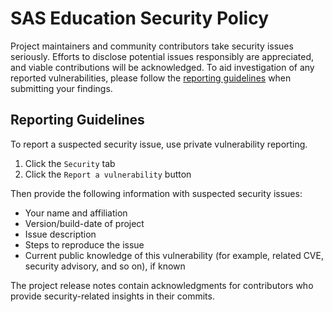 # SAS Education Security Policy
Project maintainers and community contributors take security issues seriously.
Efforts to disclose potential issues responsibly are appreciated, and viable contributions will be acknowledged. 
To aid investigation of any reported vulnerabilities, please follow the [reporting guidelines](#reporting-guidelines) when submitting your findings.

## Reporting Guidelines
To report a suspected security issue, use private vulnerability reporting.

1. Click the `Security` tab
1. Click the `Report a vulnerability` button

Then provide the following information with suspected security issues:

* Your name and affiliation
* Version/build-date of project 
* Issue description
* Steps to reproduce the issue
* Current public knowledge of this vulnerability (for example, related CVE, security advisory, and so on), if known

The project release notes contain acknowledgments for contributors
who provide security-related insights in their commits.
